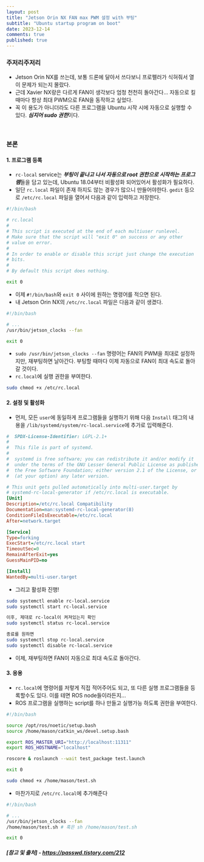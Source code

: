 ```yaml
---
layout: post
title: "Jetson Orin NX FAN max PWM 설정 with 부팅"
subtitle: "Ubuntu startup program on boot"
date: 2023-12-14
comments: true
published: true
---
```


### 주저리주저리
+ Jetson Orin NX를 쓰는데, 보통 드론에 달아서 쓰다보니 프로펠러가 식혀줘서 열이 문제가 되는지 몰랐다. 
+ 근데 Xavier NX랑은 다르게 FAN이 생각보다 엄청 천천히 돌아간다... 자동으로 킬때마다 항상 최대 PWM으로 FAN을 동작하고 싶었다.
+ 꼭 이 용도가 아니더라도 다른 프로그램을 Ubuntu 시작 시에 자동으로 실행할 수 있다. ***심지어 sudo 권한***이다.

<br>


### 본론

#### 1. 프로그램 등록
+ `rc-local` service는 ***부팅이 끝나고 나서 자동으로 root 권한으로 시작하는 프로그램***들을 담고 있는데, Ubuntu 18.04부터 비활성화 되어있어서 활성화가 필요하다.
+ 일단 `rc.local` 파일이 존재 하지도 않는 경우가 많으니 만들어야한다. `gedit` 등으로 `/etc/rc.local` 파일을 열어서 다음과 같이 입력하고 저장한다.

```sh
#!/bin/bash

# rc.local
#
# This script is executed at the end of each multiuser runlevel.
# Make sure that the script will "exit 0" on success or any other
# value on error.
#
# In order to enable or disable this script just change the execution
# bits.
#
# By default this script does nothing.

exit 0
```

+ 이제 `#!/bin/bash`와 `exit 0` 사이에 원하는 명령어를 적으면 된다.
+ 내 Jetson Orin NX의 `/etc/rc.local` 파일은 다음과 같이 생겼다.

```sh
#!/bin/bash

# ...
/usr/bin/jetson_clocks --fan

exit 0
```

+ `sudo /usr/bin/jetson_clocks --fan` 명령어는 FAN의 PWM을 최대로 설정하지만, 재부팅하면 날아간다. 부팅할 때마다 이제 자동으로 FAN이 최대 속도로 돌아갈 것이다.
+ `rc.local`에 실행 권한을 부여한다.
```bash
sudo chmod +x /etc/rc.local
```

#### 2. 설정 및 활성화
+ 먼저, 모든 `user`에 동일하게 프로그램들을 실행하기 위해 다음 `Install` 태그의 내용을 `/lib/systemd/system/rc-local.service`에 추가로 입력해준다.

```ini
#  SPDX-License-Identifier: LGPL-2.1+
#
#  This file is part of systemd.
#
#  systemd is free software; you can redistribute it and/or modify it
#  under the terms of the GNU Lesser General Public License as published by
#  the Free Software Foundation; either version 2.1 of the License, or
#  (at your option) any later version.

# This unit gets pulled automatically into multi-user.target by
# systemd-rc-local-generator if /etc/rc.local is executable.
[Unit]
Description=/etc/rc.local Compatibility
Documentation=man:systemd-rc-local-generator(8)
ConditionFileIsExecutable=/etc/rc.local
After=network.target

[Service]
Type=forking
ExecStart=/etc/rc.local start
TimeoutSec=0
RemainAfterExit=yes
GuessMainPID=no

[Install]
WantedBy=multi-user.target
```

+ 그리고 활성화 진행!

```bash
sudo systemctl enable rc-local.service
sudo systemctl start rc-local.service

이후, 제대로 rc-local이 켜져있는지 확인
sudo systemctl status rc-local.service

종료를 원하면
sudo systemctl stop rc-local.service
sudo systemctl disable rc-local.service
```

+ 이제, 재부팅하면 FAN이 자동으로 최대 속도로 돌아간다.

#### 3. 응용
+ `rc.local`에 명령어를 저렇게 직접 적어주어도 되고, 또 다른 실행 프로그램들을 등록할수도 있다. 이를 테면 ROS node들이라든지...
+ ROS 프로그램을 실행하는 script를 하나 만들고 실행가능 하도록 권한을 부여한다.

```sh
#!/bin/bash

source /opt/ros/noetic/setup.bash
source /home/mason/catkin_ws/devel.setup.bash

export ROS_MASTER_URI="http://localhost:11311"
export ROS_HOSTNAME="localhost"

roscore & roslaunch --wait test_package test.launch

exit 0
```

```bash
sudo chmod +x /home/mason/test.sh
```

+ 마찬가지로 `/etc/rc.local`에 추가해준다

```sh
#!/bin/bash

# ...
/usr/bin/jetson_clocks --fan
/home/mason/test.sh # 혹은 sh /home/mason/test.sh

exit 0
```

##### [참고 및 출처] - https://passwd.tistory.com/212